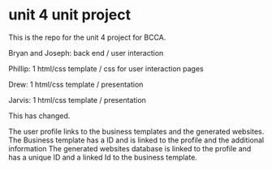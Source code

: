 # unit 4 unit project

This is the repo for the unit 4 project for BCCA.

Bryan and Joseph:
back end / user interaction

Phillip:
1 html/css template / css for user interaction pages

Drew:
1 html/css template / presentation

Jarvis:
1 html/css template / presentation

This has changed.

The user profile links to the business templates and the generated websites.
The Business template has a ID and is linked to the profile and the additional information
The generated websites database is linked to the profile and has a unique ID and a linked Id to the business template.

